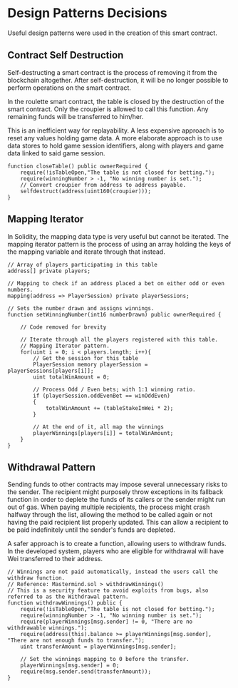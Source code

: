 # Design Patterns Decisions

Useful design patterns were used in the creation of this smart contract.

## Contract Self Destruction

Self-destructing a smart contract is the process of removing it from the blockchain altogether. After self-destruction, it will be no longer possible to perform operations on the smart contract.

In the roulette smart contract, the table is closed by the destruction of the smart contract. Only the croupier is allowed to call this function. Any remaining funds will be transferred to him/her.

This is an inefficient way for replayability. A less expensive approach is to reset any values holding game data. A more elaborate approach is to use data stores to hold game session identifiers, along with players and game data linked to said game session.

```solidity
function closeTable() public ownerRequired {
    require(!isTableOpen,"The table is not closed for betting.");
    require(winningNumber > -1, "No winning number is set.");
    // Convert croupier from address to address payable.
    selfdestruct(address(uint160(croupier)));
}
```

## Mapping Iterator
In Solidity, the mapping data type is very useful but cannot be iterated. The mapping iterator pattern is the process of using an array holding the keys of the mapping variable and iterate through that instead.

```solidity
// Array of players participating in this table
address[] private players;

// Mapping to check if an address placed a bet on either odd or even numbers.
mapping(address => PlayerSession) private playerSessions;

// Sets the number drawn and assigns winnings.
function setWinningNumber(int16 numberDrawn) public ownerRequired {
        
    // Code removed for brevity

    // Iterate through all the players registered with this table.
    // Mapping Iterator pattern.
    for(uint i = 0; i < players.length; i++){
        // Get the session for this table
        PlayerSession memory playerSession = playerSessions[players[i]];
        uint totalWinAmount = 0;

        // Process Odd / Even bets; with 1:1 winning ratio.
        if (playerSession.oddEvenBet == winOddEven)
        {
            totalWinAmount += (tableStakeInWei * 2);
        }

        // At the end of it, all map the winnings
        playerWinnings[players[i]] = totalWinAmount;
    }
}
```

## Withdrawal Pattern
Sending funds to other contracts may impose several unnecessary risks to the sender. The recipient might purposely throw exceptions in its fallback function in order to deplete the funds of its callers or the sender might run out of gas. When paying multiple recipients, the process might crash halfway through the list, allowing the method to be called again or not having the paid recipient list properly updated. This can allow a recipient to be paid indefinitely until the sender's funds are depleted.

A safer approach is to create a function, allowing users to withdraw funds. In the developed system, players who are eligible for withdrawal will have Wei transferred to their address.

```solidity
// Winnings are not paid automatically, instead the users call the withdraw function.
// Reference: Mastermind.sol > withdrawWinnings()
// This is a security feature to avoid exploits from bugs, also referred to as the Withdrawal pattern.
function withdrawWinnings() public {
    require(!isTableOpen,"The table is not closed for betting.");
    require(winningNumber > -1, "No winning number is set.");
    require(playerWinnings[msg.sender] != 0, "There are no withdrawable winnings.");
    require(address(this).balance >= playerWinnings[msg.sender], "There are not enough funds to transfer.");
    uint transferAmount = playerWinnings[msg.sender];
        
    // Set the winnings mapping to 0 before the transfer.
    playerWinnings[msg.sender] = 0;
    require(msg.sender.send(transferAmount));
}
```

